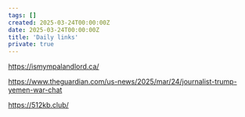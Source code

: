 ```yaml
---
tags: []
created: 2025-03-24T00:00:00Z
date: 2025-03-24T00:00:00Z
title: 'Daily links'
private: true
---
```


https://ismympalandlord.ca/

https://www.theguardian.com/us-news/2025/mar/24/journalist-trump-yemen-war-chat

https://512kb.club/